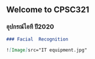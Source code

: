 ## Welcome to CPSC321

### อุปกรณ์ไอที ปี2020


```markdown
### Facial  Recognition

![Image]src="IT equipment.jpg"
```
